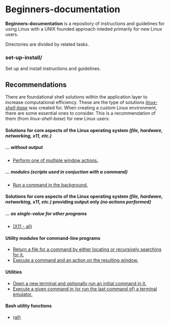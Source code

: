 
# Beginners-documentation

**Beginners-documentation** is a repository of instructions and guidelines for using Linux with a UNIX founded approach inteded primarily for new Linux users.

Directories are divided by related tasks.

### set-up-install/

Set up and install instructions and guidelines.

## Recommendations

There are foundational shell solutions within the application layer to increase computational efficiency. These are the type of solutions [*linux-shell-base*][linux-shell-base] was created for. When creating a custom Linux environment, there are some essential ones to consider. This is a recommendation of them (from *linux-shell-base*) for new Linux users:

#### Solutions for core aspects of the Linux operating system *(file, hardware, networking, x11, etc.)*

##### ... without output

* [Perform one of multiple window actions.](https://github.com/linux-shell-base/linux-shell-base/blob/master/bin/main-no-output/x11/wind)

##### ... modules (scripts used in conjuction with a command)

* [Run a command in the background.](https://github.com/linux-shell-base/linux-shell-base/blob/master/bin/main-modules/shell/runinbg)

#### Solutions for core aspects of the Linux operating system *(file, hardware, networking, x11, etc.)* providing output only *(no actions performed)*

##### ... as single-value for other programs

* [(X11 - all)](https://github.com/linux-shell-base/linux-shell-base/tree/master/bin/output-single-value#x11)

#### Utility modules for command-line programs

* [Return a file for a command by either locating or recursively searching for it.](https://github.com/linux-shell-base/linux-shell-base/blob/master/bin/modules/file/returnfileforcmd)
* [Execute a command and an action on the resulting window.](https://github.com/linux-shell-base/linux-shell-base/blob/master/bin/modules/x11/execmdandwindact)

#### Utilities

* [Open a new terminal and optionally run an initial command in it.](https://github.com/linux-shell-base/linux-shell-base/blob/master/bin/utilities/general/newterm)
* [Execute a given command in (or run the last command of) a terminal emulator.](https://github.com/linux-shell-base/linux-shell-base/blob/master/bin/utilities/keybind/termcommand)

#### Bash utility functions

* [(all)](https://github.com/linux-shell-base/linux-shell-base/tree/master/bin/bash_utilities#bash_utilities)



[linux-shell-base]: https://github.com/linux-shell-base/linux-shell-base
